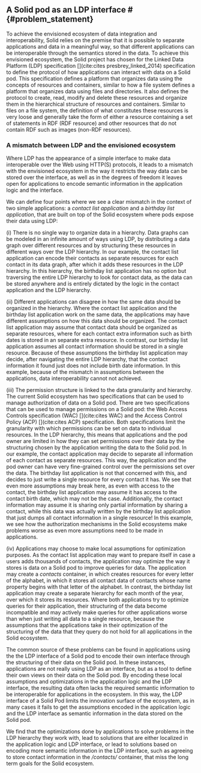 ## A Solid pod as an LDP interface # {#problem_statement}
<!-- Solid requires splitting of apps and data through semantics -->
To achieve the envisioned ecosystem of data integration and interoperability, 
Solid relies on the premise that it is possible to separate applications and data in a meaningful way, 
so that different applications can be interoperable through the semantics stored in the data. 
To achieve this envisioned ecosystem, the Solid project has chosen for the Linked Data Platform (LDP) specification [](cite:cites presbrey_linked_2014) specification to define the protocol of how applications can interact with data on a Solid pod. 
This specification defines a platform that organizes data using the concepts of resources and containers, similar to how a file system defines a platform that organizes data using files and directories.
It also defines the protocol to create, read, modify and delete these resources and organize them in the hierarchical structure of resources and containers.
Similar to files on a file system, the definition of what constitutes these resources is very loose and generally take the form of either a resource containing a set of statements in RDF (RDF resource) and other resources that do not contain RDF such as images (non-RDF resources).

### A mismatch between LDP and the envisioned ecosystem
<!-- LDP leads to mismatch between the restrictions imposed on how data can be stored, and the real world  -->
Where LDP has the appearance of a simple interface to make data interoperable over the Web using HTTP(S) protocols, 
it leads to a mismatch with the envisioned ecosystem in the way it restricts the way data can be stored over the interface, 
as well as in the degrees of freedom it leaves open for applications to encode semantic information in the application logic and the interface.

<!-- mismatch -->
We can define four points where we see a clear mismatch in the context of two simple applications: a *contact list application* and a *birthday list application*, that are built on top of the Solid ecosystem where pods expose their data using LDP:

<!-- organization -->
(i) There is no single way to organize data in a hierarchy. 
Data graphs can be modeled in an infinite amount of ways using LDP, by distributing a data graph over different resources and by structuring these resources in different ways over the LDP hierarchy. 
In our example, the contact list application can encode their contacts as separate resources for each contact in its data graph, after which it adds these resources in the LDP hierarchy. 
In this hierarchy, the birthday list application has no option but traversing the entire LDP hierarchy to look for contact data, 
as the data can be stored anywhere and is entirely dictated by the logic in the contact application and the LDP hierarchy.

<!-- mismatch in hierarchy -->
(ii) Different applications can disagree in how the same data should be organized in the hierarchy.
Where the contact list application and the birthday list application work on the same data, 
the applications may have different assumptions on how this data should be organized.
The contact list application may assume that contact data should be organized as separate resources, 
where for each contact extra information such as birth dates is stored in an separate extra resource.
In contrast, our birthday list application assumes all contact information should be stored in a single resource.
Because of these assumptions the birthday list application may decide, after navigating the entire LDP hierarchy,
that the contact information it found just does not include birth date information.
In this example, because of the mismatch in assumptions between the applications, data interoperability cannot not achieved.


<!-- hierarchy for permission -->
(iii) The permission structure is linked to the data granularity and hierarchy.
The current Solid ecosystem has two specifications that can be used to manage authorization of data on a Solid pod.
There are two specifications that can be used to manage permissions on a Solid pod: the Web Access Controls specification (WAC) [](cite:cites WAC) and the Access Control Policy (ACP) [](cite:cites ACP) specification.
Both specifications limit the granularity with which permissions can be set on data to individual resources.
In the LDP hierarchy, this means that applications and the pod owner are limited in how they can set permissions over their data
by the structuring chosen by the application writing the data to the Solid pod.
In our example, the contact application may decide to separate all information of each contact as separate resources.
This way, the application and the pod owner can have very fine-grained control over the permissions set over the data.
The birthday list application is not that concerned with this, and decides to just write a single resource for every contact it has.
We see that even more assumptions may break here, as even with access to the contact, the birthday list application may assume it has access to the contact birth date, which may not be the case.
Additionally, the contact information may assume it is sharing only partial information by sharing a contact, while this data was actually written by the birthday list application that just dumps all contact information in a single resource!
In this example, we see how the authorization mechanisms in the Solid ecosystems make problems worse as even more assumptions need to be made in applications.

<!-- hierarchy for optimization -->
(iv) Applications may choose to make local assumptions for optimization purposes.
As the contact list application may want to prepare itself in case a users adds thousands of contacts, 
the application may optimize the way it stores is data on a Solid pod to improve queries for data.
The application may create a *contacts* container, in which creates resources for every letter of the alphabet, 
in which it stores all contact data of contacts whose name property begins with that letter of the alphabet.
In contrast, the birthday list application may create a separate hierarchy for each month of the year, 
over which it stores its resources.
Where both applications try to optimize queries for their application,
their structuring of the data become incompatible and may actively make queries for other applications worse than when just writing all data to a single resource,
because the assumptions that the applications take in their optimization of the structuring of the data that they query do not hold for all applications in the Solid ecosystem.


<!-- We see this as a consequence of LDP certain restrictions, but also leaving a lot of degrees of freedom, leaving developers free to use a Solid pod as a remote file system -->
The common source of these problems can be found in applications using the the LDP interface of a Solid pod to encode their own interface through the structuring of their data on the Solid pod.
In these instances, applications are not really using LDP as an interface, but as a tool to define their own views on their data on the Solid pod.
By encoding these local assumptions and optimizations in the application logic and the LDP interface, 
the resulting data often lacks the required semantic information to be interoperable for applications in the ecosystem.
In this way, the LDP interface of a Solid Pod limits the innovation surface of the ecosystem, as in many cases it fails to get the assumptions encoded in the application logic and the LDP interface as semantic information in the data stored on the Solid pod.

We find that the optimizations done by applications to solve problems in the LDP hierarchy they work with, 
lead to solutions that are either localized in the application logic and LDP interface, 
or lead to solutions based on encoding more semantic information in the LDP interface, 
such as agreeing to store contact information in the */contacts/*  container, 
that miss the long term goals for the Solid ecosystem.


<!-- 
----------------------------
OLD STUFF
----------------------------
 -->


<!-- applications are required to make localized assumptions and optimizations to read and write data on a Solid pod over LDP -->
<!-- The LDP interface restricts the way applications can store data by requiring the bundling of data into resources and the organization of these resources in a hierarchical structure. The responsibility of this organization of data lies entirely with the applications.
This situation leads us to the following problems we witness in the current Solid ecosystem:
(i) as the authorization mechanisms for Solid limit the expressiveness of permissions to the granularity of resources and containers, applications indirectly dictate the structure over which the user can control access to this data.
(ii) the imposed hierarchical structure may not conform to real-world requirements for the structuring of data. This may encourage local assumptions in the application to model this data, where these assumptions should be captured in the semantics of the data itself. 
(iii) as the LDP interface leaves a lot of freedom in how data can be written to the pod, and because of the similarities between the LDP interface and a file system, developers are allowed to encode local assumptions and optimizations of the storing of data in the organizational structure of data as can be done on file systems. Where these assumptions do not hold for the rest of the ecosystem, this leads to problems with interoperability or loss of optimizations by this information not being stored in the semantics of the data.

 -->


<!-- 
### A lack of definition
As the Solid project evolved over time, we start to notice that the lack of an authoritative definition for Solid (that we know of) has had the consequence that the understanding of what Solid has started to shift.
From being initially described as "*a decentralized platform for social Web applications*" [](cite:cites sambra_solid_nodate), over time initiatives within the Solid ecosystem started providing their own definitions as to what Solid is based on their vision of the ecosystem.
On the Solid project (https://solidproject.org/) website, we find that "*Solid is a specification that lets people store their data securely in decentralized data stores called Pods.*".
The Inrupt website (https://inrupt.com/solid/) states that "*Solid is a technology for organizing data, applications, and identities on the web.*".
As these definitions start to diverge in terms of terminology and viewpoint, we fear that the definition of the Solid ecosystem may become more tied to the specifications used to implement its goals and miss the original promise of an interoperable ecosystem for applications and data.


How do I do a full citation style for the part of: the initial description in (sambra et al.)[] . And additionally how do we give the references through footnotes? I heard this cant be done - do i do it inline?
{:.comment data-author="RD"} -->





<!-- 
Additionally, we notice that the inconsistency in used terminology to the identity of Solid as a platform, technology, specification or protocol. Next to this, from our experience with the tooling and initiatives,
In contrast, the current specifications (WAC, ACP), research [TODO:: find something good here??]() and tooling is all focused on viewing Solid as a Linked Data Platform interface.
[TODO:: we need more content here to prove this point]().

Because of this notion of a Solid POD being equated to the Linked Data Platform interface is exposes, in contrast to viewing this interface as a means to an end to achieve the original goal of splitting applications and data while providing semantics in the data itself, we argue that this current perspective enforces the problems that currently exist with using the Linked Data Platform specification as a base for the Solid ecosystem and limits the potential for innovation and solutions that the Solid ecosystem can bring to the Web.

 -->

<!-- Missing the point: We argue that LDP with WAC / ACP has the goal of creating a developer-friendly approach of presenting developers with a file-system like interface to use data over the Web, with a we'll fix it later attitude. But this leads to developers using this interface just like a file system and missing the point of adding semantics to their data to help the interoperability. -->



<!-- 
It puts constraints on the data - resource granularity, hierarchical structuring, but also leaves degrees of freedom used to create additional semantics not captured in the data.
This freedom is used to create API's in the data through local assumptions creating semantics that may not be captured 
However, if we look at the implementation these definitions differ We notice a lack of proper definition for Solid, nor a guideline for used terminology (protocol, platform, ecosystem, ...).in the data itself.
Little support for interoperability in its base form.

#### Resources are organized in a hierarchical structure using containers.
This hierarchical structure 


#### Resources do not impose any structure on data



In this bundling of data in resources and organizing these resources in a hierarchical structure, we see a mismatch with how 

In this bundling of data in resources

In this hierarchical structuring of data, we see a mismatch with the structuring of real-world data.
As applications 
As data must be collected in resources and placed in a hiera
 -->


<!-- 


-----------------

### Solid as a Linked Data Platform interface

LDP as a meta-API where applications are able to model their data needs.
It puts constraints on the data - resource granularity, hierarchical structuring, but also leaves degrees of freedom used to create additional semantics not captured in the data.
This freedom is used to create API's in the data through local assumptions creating semantics that may not be captured 
However, if we look at the implementation these definitions differ We notice a lack of proper definition for Solid, nor a guideline for used terminology (protocol, platform, ecosystem, ...).in the data itself.
Little support for interoperability in its base form.

#### A mismatch between data organization and the real world
is often caused by the Linked Data Platform interface being restrictive in the way data can be organized over the interface.
The Linked Data Platform specification organizes data in a hierarchical structure, where real-world data does not always follow a hierarchical structure.



#### Semantics in data organization
in applications and 


#### Localized assumptions and optimizations
made by applications in the structure of data stored on a data pod leads to ...

#### Applications indirectly dictate the permission structure
in their structuring of data on the data pod.
As applications structure data stored on the data pod, 
the resulting data organization on the pod dictates how permissions can be set over this data.
As the data is structured in resources using the hierarchical structuring of the Linked Data Platform interface,
permission granularity over this data is limited to the size of the chosen resources, and not on individual data triples in these resources (in case of RDF resources).
Additionally, interactions with this data is limited to the structuring of these resources, as [TODO:: what more should we put here??]().
 -->




<!-- 


--------------------------------------------

#### Data granularity
A consequence of using this specification is that data must be organized in resources, as this is the only form of data that can be managed using Linked Data Platform. This requires applications to make local assumptions as to what constitutes a resource and how application data should be distributed over resources in a data pod. As resources are the only interface, other data structures such as databases are impossible, and must be emulated on the client side over the resources exposed by the LDP interface.

#### Organizational semantics
As resources are stored in a hierarchical way due to the nature of the Linked Data Platform specification, the organization of data in a hierarchical order may carry implicit semantics in the organization of resources on a data pod. We see this return in the original paper[](cite:cites sambra_solid_nodate), where the example is given of an application storing events using a URI path structure based on dates (i.e., /2016/05/01/event1). The problem with these localized assumptions is they do not hold for the ecosystem, and form an application specific API built on Linked Data Platform [TODO:: what more?]().

#### Hierarchical bias
The hierarchical organization of data on a pod also leads to data separation between applications. We see this with e.g. Digita [TODO::source]() providing a separate container for each app, in the same way that the `Program Files` folder provides a location for applications to store data. While this mitigates issues of overwriting data, and adds implicit context to data based on its location (at least for the application managing a certain data space), this comes at the cost of data discovery and integration [TODO:: what more?]().

#### LDP as a meta-API
We argue that the Linked Data Platform interface is not an API, but a meta-API that can organize data in an infinite amount of ways. In the current environment, applications are forced to make local assumptions, and create application-specific API's on the Solid data pods through localized assumptions that do not hold for the ecosystem. This comes at the cost of data discovery and interoperability with different applications that do not share the same assumptions.

### API-integration versus data-integration

As the goal for interoperability of online data spaces is to move from the paradigm of API integration to mode data integration centered approaches of data publishing, we see that Linked Data Platform in it's current state creates API integration issues for applications through localized assumptions in data organization and format / shape [TODO:: maybe also make the point of format / shape integration a bit more]().



The original paper proposes a solution for data discovery through providing a SPARQL interface that runs on top of the data organized in the Linked Data Platform, where every resource serves as its own SPARQL endpoint (https://github.com/nodeSolidServer/node-solid-server/issues/962) which has since been removed from the spec -> this was no solution after all so maybe this should be casually mentioned as a sidenote?
 -->


<!-- 

As a consequence of these decisions, using the Linked Data Platform interface, reading this contact data requires the knowledge of where the data is stored, and the formatting in which the data is stored to work with the data.

As a consequence of using LDP for the organization of resources on a data pod, the main discovery mechanism over this interface is link traversal through the LDP interface.
This is however a limited approach, as in case an agent tries to retrieve information stored in a public resource at at `&lt;pod_uri&gt;/private/public`, where the parent container `&lt;pod_uri&gt;/private/` is set to be private, the resource cannot be discovered unless the exact URI can be discovered through another means.

In their "extensions to LDP" part of the paper, they propose the "PUT" extension to LDP, with the example of a calendar application
that uses a URI path structure based on dates (i.e., /2016/05/01/event1). A PUT request is to create a new resource called event1,
as well as the missing month (i.e., 05) and day (i.e., 01) containers under /2016.
Here we see again the reliance on the LDP bias (using the slash semantics as semantic information over the stored data instead of explicitly tagging the data with the information), that leads to assumptions being required to discover the data.

The complex data retrieval proposed through SPARQL mentions that optionally a SPARQL endpoint can be provided on a data pod, enabling more complex data queries from a pod, where rdf-resources and metadata for non-rdf resources can be exposed over the interface.
This is to address shortcomings in the LDP interface of not being able to express complex data retrieval operations such as filtering and aggregation. Also proposed here is that pod servers may be responsible for evaluating queries spanning multiple pods by forwarding requests for additional data to other pod servers.

In their related work, it states:
Solid has a strong focus on decoupling data from
applications and in addition ensuring that applications have a simple, generic
and well defined way to access the data stored in the users’ pods.




In Section 5, the paper presents the POD Management system. It defines that pods use LDP to organize data in containers that group resources with every resource and container having their own URI. A pod server should support 
- LDP
- patching (N3-patch, former SPARQL update)
- access control lists (ACL), potentially to be updated to access control policy(ACP).
- live updates
- optionally SPARQL

They advise storage mechanisms for RDF data to use triple stores to facilitate querying.

From all this information, we infer that their approach is focused on data discovery and querying happening mainly over a SPARQL interface that has a full index of all data that is available to the agent querying over the pod and can fulfill these requirements on the server side.



### LDP as an API
Additionally, we also argue that LDP is not an API: it’s a meta-API. 
There are still an infinite amount of ways to expose knowledge over LDP. 
We notice existing work and apps get this wrong[TODO::cite]().


Because of this, we see that the promise of Solid moving the equation from API-integration to data-integration does not hold.
As LDP cannot be viewed as a simple API, the problem of integrating different API's to access data from different sources 
has been translated into requiring knowledge of different writing / storage methods to access data stored on different pods by different applications,
leading to a different kind of API integration, without providing the data-integration that was promised. -->

<!-- 


------------------------------------------------------------------




A disconnect exists between the practical notion of a Pod and the protocol that provides access to its data, creating confusion as to what exactly a Pod is and how it relates to the technical specifications.

- LDP creates biases in the stored data?
- data integration issues w LDP?


- spec updates evolved the understanding of Solid pods
- the technical specifications put limits on the way data can be interacted with
- to attain the goal of replacing the API integration with data integration, have to work around the limitations of LDP or build alternative interfaces on top.




The current state of LDP makes us think of pods as collections of Linked Data Documents

We see a fundamental mismatch with usage.
We see different apps making local assumptions and optimizations that do not hold for the ecosystem and essentially because of ACL reasons

LDP creates a BIAS in the stored data? e.g. data has to be grouped at a certain location in a resource?
Also the notion that LDP is not an API. It’s a meta-API; there are still infinity ways to expose knowledge through LDP. So existing work and apps get this wrong.

-> The promise of data integration instead of API integration is not satisfied? - This was a point we came up with, however this can be (kinda) solved in the tooling used so ?
-> ...

The Mansouroriginal Solid paper already alluded to shortcomings of the LDP interface (globbing, a separate SPARQL interface for RDF data / metadata)
-> And we will make the argument / take the position that it is more fundamental, that LDP is the problem/limitation rather than the solution. We reframe by seeing one LDP API (there are multiple!) as a possible view on the Pod, which fundamentally is a KG. 

-->
